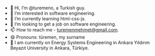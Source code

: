 - 👋 Hi, I’m @turemeno, a Turkish guy.
- 👀 I’m interested in software engineering.
- 🌱 I’m currently learning html-css-js.
- 💞️ I’m looking to get a job on software engineering.
- 📫 How to reach me - turemenmehmet@gmail.com.
- 😄 Pronouns: türemen, my surname
- 🏫 I am currently on Energy Systems Engineering in Ankara Yıldırım Beyazıt University in Ankara, Türkiye.

<!---
turemeno/turemeno is a ✨ special ✨ repository because its `README.md` (this file) appears on your GitHub profile.
You can click the Preview link to take a look at your changes.
--->
